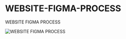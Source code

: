 # WEBSITE-FIGMA-PROCESS
WEBSITE FIGMA PROCESS

![WEBSITE FIGMA PROCESS](https://user-images.githubusercontent.com/93940739/213171085-788d11d6-b327-4d55-abdf-e5c26c28fabc.png)
